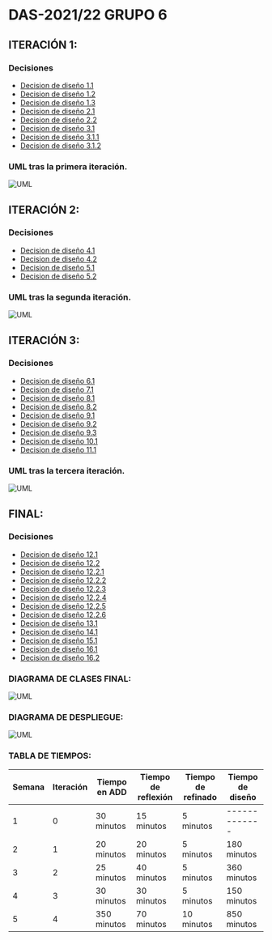 # DAS-2021/22 GRUPO 6

## ITERACIÓN 1:

### Decisiones
* [Decision de diseño 1.1](https://github.com/santo2927/DAS-2021-22/blob/master/Decisión%20de%20diseño%201.1.md)
* [Decision de diseño 1.2](https://github.com/santo2927/DAS-2021-22/blob/master/Decisión%20de%20diseño%201.2.md)
* [Decision de diseño 1.3](https://github.com/santo2927/DAS-2021-22/blob/master/Decisión%20de%20diseño%201.3.md)
* [Decision de diseño 2.1](https://github.com/santo2927/DAS-2021-22/blob/master/Decisión%20de%20diseño%202.1.md)
* [Decision de diseño 2.2](https://github.com/santo2927/DAS-2021-22/blob/master/Decisión%20de%20diseño%202.2.md)
* [Decision de diseño 3.1](https://github.com/santo2927/DAS-2021-22/blob/master/Decisión%20de%20diseño%203.1.md)
* [Decision de diseño 3.1.1](https://github.com/santo2927/DAS-2021-22/blob/master/Decisión%20de%20diseño%203.1.1.md)
* [Decision de diseño 3.1.2](https://github.com/santo2927/DAS-2021-22/blob/master/Decisión%20de%20diseño%203.1.2.md)

### UML tras la primera iteración.
![UML](https://github.com/santo2927/DAS-2021-22/blob/master/Iteracion%201.PNG)

## ITERACIÓN 2:

### Decisiones
* [Decision de diseño 4.1](https://github.com/santo2927/DAS-2021-22/blob/master/Decisión%20de%20diseño%204.1.md)
* [Decision de diseño 4.2](https://github.com/santo2927/DAS-2021-22/blob/master/Decisión%20de%20diseño%204.2.md)
* [Decision de diseño 5.1](https://github.com/santo2927/DAS-2021-22/blob/master/Decisión%20de%20diseño%205.1.md)
* [Decision de diseño 5.2](https://github.com/santo2927/DAS-2021-22/blob/master/Decisión%20de%20diseño%205.2.md)

### UML tras la segunda iteración.
![UML](https://github.com/santo2927/DAS-2021-22/blob/master/Iteracion%202.PNG)

## ITERACIÓN 3:

### Decisiones
* [Decision de diseño 6.1](https://github.com/santo2927/DAS-2021-22/blob/master/Decisión%20de%20diseño%206.1.md)
* [Decision de diseño 7.1](https://github.com/santo2927/DAS-2021-22/blob/master/Decisión%20de%20diseño%207.1.md)
* [Decision de diseño 8.1](https://github.com/santo2927/DAS-2021-22/blob/master/Decisión%20de%20diseño%208.1.md)
* [Decision de diseño 8.2](https://github.com/santo2927/DAS-2021-22/blob/master/Decisión%20de%20diseño%208.2.md)
* [Decision de diseño 9.1](https://github.com/santo2927/DAS-2021-22/blob/master/Decisión%20de%20diseño%209.1.md)
* [Decision de diseño 9.2](https://github.com/santo2927/DAS-2021-22/blob/master/Decisión%20de%20diseño%209.2.md)
* [Decision de diseño 9.3](https://github.com/santo2927/DAS-2021-22/blob/master/Decisión%20de%20diseño%209.3.md)
* [Decision de diseño 10.1](https://github.com/santo2927/DAS-2021-22/blob/master/Decisión%20de%20diseño%2010.1.md)
* [Decision de diseño 11.1](https://github.com/santo2927/DAS-2021-22/blob/master/Decisión%20de%20diseño%2011.1.md)

### UML tras la tercera iteración.
![UML](https://github.com/santo2927/DAS-2021-22/blob/master/Iteracion%203.png)

## FINAL:

### Decisiones

* [Decision de diseño 12.1](https://github.com/santo2927/DAS-2021-22/blob/master/Decisión%20de%20diseño%2012.1.md)
* [Decision de diseño 12.2](https://github.com/santo2927/DAS-2021-22/blob/master/Decisión%20de%20diseño%2012.2.md)
* [Decision de diseño 12.2.1](https://github.com/santo2927/DAS-2021-22/blob/master/Decisión%20de%20diseño%2012.2.1.md)
* [Decision de diseño 12.2.2](https://github.com/santo2927/DAS-2021-22/blob/master/Decisión%20de%20diseño%2012.2.2.md)
* [Decision de diseño 12.2.3](https://github.com/santo2927/DAS-2021-22/blob/master/Decisión%20de%20diseño%2012.2.3.md)
* [Decision de diseño 12.2.4](https://github.com/santo2927/DAS-2021-22/blob/master/Decisión%20de%20diseño%2012.2.4.md)
* [Decision de diseño 12.2.5](https://github.com/santo2927/DAS-2021-22/blob/master/Decisión%20de%20diseño%2012.2.5.md)
* [Decision de diseño 12.2.6](https://github.com/santo2927/DAS-2021-22/blob/master/Decisión%20de%20diseño%2012.2.6.md)
* [Decision de diseño 13.1](https://github.com/santo2927/DAS-2021-22/blob/master/Decisión%20de%20diseño%2013.1.md)
* [Decision de diseño 14.1](https://github.com/santo2927/DAS-2021-22/blob/master/Decisión%20de%20diseño%2014.1.md)
* [Decision de diseño 15.1](https://github.com/santo2927/DAS-2021-22/blob/master/Decisión%20de%20diseño%2015.1.md)
* [Decision de diseño 16.1](https://github.com/santo2927/DAS-2021-22/blob/master/Decisión%20de%20diseño%2016.1.md)
* [Decision de diseño 16.2](https://github.com/santo2927/DAS-2021-22/blob/master/Decisión%20de%20diseño%2016.2.md)


### DIAGRAMA DE CLASES FINAL:
![UML](https://github.com/santo2927/DAS-2021-22/blob/master/Iteracion4-DiagramaDeClases.png)

### DIAGRAMA DE DESPLIEGUE:
![UML](https://github.com/santo2927/DAS-2021-22/blob/master/Iteracion4-DiagramaDeDespliegue.png)

### TABLA DE TIEMPOS:
| Semana | Iteración | Tiempo en ADD | Tiempo de reflexión | Tiempo de refinado | Tiempo de diseño |
| ------------- | ------------- | ------------- | ------------- | ------------- | ------------- |
| 1 | 0 | 30 minutos | 15 minutos | 5 minutos | ------------- |
| 2 | 1 | 20 minutos | 20 minutos | 5 minutos | 180 minutos |
| 3 | 2 | 25 minutos | 40 minutos | 5 minutos | 360 minutos |
| 4 | 3 | 30 minutos | 30 minutos | 5 minutos | 150 minutos |
| 5 | 4 | 350 minutos | 70 minutos | 10 minutos | 850 minutos |
